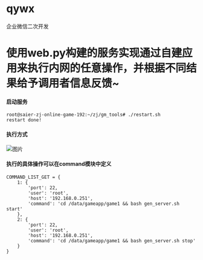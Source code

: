 # qywx
企业微信二次开发
# 使用web.py构建的服务实现通过自建应用来执行内网的任意操作，并根据不同结果给予调用者信息反馈~
#### 启动服务
```
root@saier-zj-online-game-192:~/zj/gm_tools# ./restart.sh 
restart done! 
```
#### 执行方式
![图片](https://user-images.githubusercontent.com/32502063/142201341-278d7070-e0c6-4ec9-a12d-7fa35ba31bc4.png)

#### 执行的具体操作可以在command模块中定义
```
COMMAND_LIST_GET = {
    1: {
        'port': 22,
        'user': 'root',
        'host': '192.168.0.251',
        'command': 'cd /data/gameapp/game1 && bash gen_server.sh start'
    },
    2: {
        'port': 22,
        'user': 'root',
        'host': '192.168.0.251',
        'command': 'cd /data/gameapp/game1 && bash gen_server.sh stop'
    }
}
```
